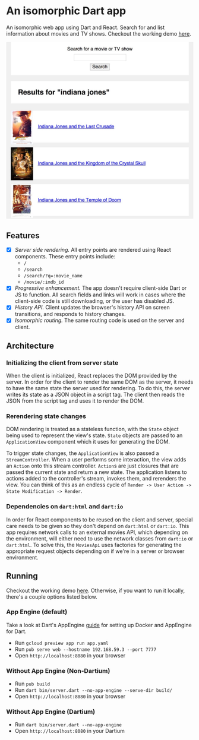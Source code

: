 # An isomorphic Dart app

An isomorphic web app using Dart and React. Search for and list information about movies and TV shows. Checkout the working demo [here][demo].

[![Screenshot](screenshot.jpg)][demo]

## Features

* [x] *Server side rendering.* All entry points are rendered using React components. These entry points include:
  * `/`
  * `/search`
  * `/search/?q=:movie_name`
  * `/movie/:imdb_id`
* [x] *Progressive enhancement.* The app doesn't require client-side Dart or JS to function. All search fields and links will work in cases where the client-side code is still downloading, or the user has disabled JS.
* [x] *History API.* Client updates the browser's history API on screen transitions, and responds to history changes.
* [x] *Isomorphic routing.* The same routing code is used on the server and client.

## Architecture

### Initializing the client from server state

When the client is initialized, React replaces the DOM provided by the server. In order for the client to render the same DOM as the server, it needs to have the same state the server used for rendering. To do this, the server writes its state as a JSON object in a script tag. The client then reads the JSON from the script tag and uses it to render the DOM.

### Rerendering state changes

DOM rendering is treated as a stateless function, with the `State` object being used to represent the view's state. `State` objects are passed to an `ApplicationView` component which it uses for generating the DOM.

To trigger state changes, the `ApplicationView` is also passed a `StreamController`. When a user performs some interaction, the view adds an `Action` onto this stream controller. `Action`s are just closures that are passed the current state and return a new state. The application listens to actions added to the controller's stream, invokes them, and rerenders the view. You can think of this as an endless cycle of `Render -> User Action -> State Modification -> Render`.

### Dependencies on `dart:html` and `dart:io`

In order for React components to be reused on the client and server, special care needs to be given so they don't depend on `dart:html` or `dart:io`. This app requires network calls to an external movies API, which depending on the environment, will either need to use the network classes from `dart:io` or `dart:html`. To solve this, the `MoviesApi` uses factories for generating the appropriate request objects depending on if we're in a server or browser environment.

## Running

Checkout the working demo [here][demo]. Otherwise, if you want to run it locally, there's a couple options listed below.

### App Engine (default)

Take a look at Dart's AppEngine [guide](https://www.dartlang.org/server/google-cloud-platform/app-engine/) for setting up Docker and AppEngine for Dart.

* Run `gcloud preview app run app.yaml`
* Run `pub serve web --hostname 192.168.59.3 --port 7777`
* Open `http://localhost:8080` in your browser

### Without App Engine (Non-Dartium)

* Run `pub build`
* Run `dart bin/server.dart --no-app-engine --serve-dir build/`
* Open `http://localhost:8080` in your browser

### Without App Engine (Dartium)

* Run `dart bin/server.dart --no-app-engine`
* Open `http://localhost:8080` in your Dartium

[demo]: http://isomorphic-dart-demo.appspot.com
